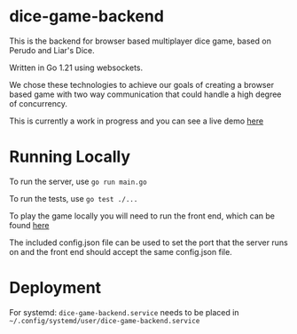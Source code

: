 # dice-game-backend

This is the backend for browser based multiplayer dice game, based on Perudo and Liar's Dice.

Written in Go 1.21 using websockets. 

We chose these technologies to achieve our goals of creating a browser based game with two way communication that could handle a high degree of concurrency.

This is currently a work in progress and you can see a live demo [here](http://aw808.user.srcf.net/)

# Running Locally
To run the server, use `go run main.go`

To run the tests, use `go test ./...`

To play the game locally you will need to run the front end, which can be found [here](https://github.com/Wilfrick/dice-game-frontend)

The included config.json file can be used to set the port that the server runs on and the front end should accept the same config.json file.

# Deployment
For systemd:
`dice-game-backend.service` needs to be placed in `~/.config/systemd/user/dice-game-backend.service`

